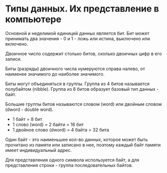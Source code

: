 # Типы данных. Их представление в компьютере

Основной и неделимой единицей данных является бит.
Бит может принимать два значения - 0 и 1 - ложь или истина, выключено или включено.

Двоичное число содержит столько битов, сколько двоичных цифр в его записи.

Биты (разряды) двоичного числа нумеруются справа налево, от наименее значимого до наиболее значимого.

Биты могут объединяться в группы.
Группа из 4 битов называется полубайтом (nibble).
Группа из 8 битов образует базовый тип данных - байт.

Большие группы битов называются словом (word) или двойным словом (dword - double word).

* 1 байт = 8 бит
* 1 слово (word) = 2 байти = 16 бит
* 1 двойное слово (dword) = 4 байта = 32 бита

Один байт - это наименьшее кол-во данных, которое может быть прочитано из памяти или записано в нее, поэтому каждый байт памяти имеет индивидуальный адрес.

Для представления одного символа используется байт, а для представления строки - группа последовательных байтов.

